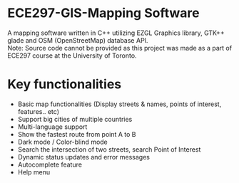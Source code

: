 # ECE297-GIS-Mapping Software
A mapping software written in C++ utilizing EZGL Graphics library, GTK++ glade and OSM (OpenStreetMap) database API.  
Note: Source code cannot be provided as this project was made as a part of ECE297 course at the University of Toronto.

# Key functionalities
- Basic map functionalities (Display streets & names, points of interest, features.. etc)
- Support big cities of multiple countries
- Multi-language support
- Show the fastest route from point A to B
- Dark mode / Color-blind mode
- Search the intersection of two streets, search Point of Interest
- Dynamic status updates and error messages
- Autocomplete feature
- Help menu
